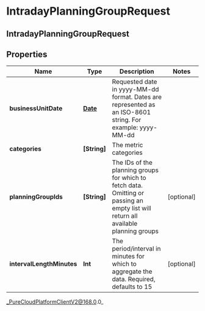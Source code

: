 # IntradayPlanningGroupRequest

## IntradayPlanningGroupRequest

## Properties

|Name | Type | Description | Notes|
|------------ | ------------- | ------------- | -------------|
| **businessUnitDate** | [**Date**](Date) | Requested date in yyyy-MM-dd format. Dates are represented as an ISO-8601 string. For example: yyyy-MM-dd | |
| **categories** | **[String]** | The metric categories | |
| **planningGroupIds** | **[String]** | The IDs of the planning groups for which to fetch data.  Omitting or passing an empty list will return all available planning groups | [optional] |
| **intervalLengthMinutes** | **Int** | The period/interval in minutes for which to aggregate the data. Required, defaults to 15 | [optional] |



_PureCloudPlatformClientV2@168.0.0_
